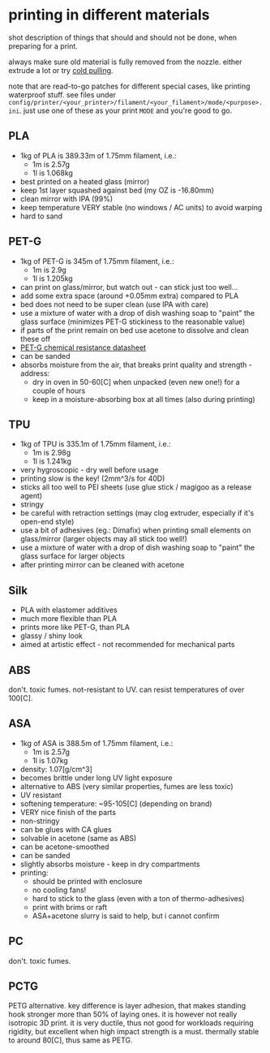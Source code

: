 # printing in different materials

shot description of things that should and should not be done, when preparing for a print.

always make sure old material is fully removed from the nozzle.
either extrude a lot or try [cold pulling](https://www.help.prusa3d.com/en/article/cold-pull_2075).

note that are read-to-go patches for different special cases, like printing waterproof stuff.
see files under `config/printer/<your_printer>/filament/<your_filament>/mode/<purpose>.ini`.
just use one of these as your print `MODE` and you're good to go.


## PLA

* 1kg of PLA is 389.33m of 1.75mm filament, i.e.:
  - 1m is 2.57g
  - 1l is 1.068kg
* best printed on a heated glass (mirror)
* keep 1st layer squashed against bed (my OZ is -16.80mm)
* clean mirror with IPA (99%)
* keep temperature VERY stable (no windows / AC units) to avoid warping
* hard to sand


## PET-G

* 1kg of PET-G is 345m of 1.75mm filament, i.e.:
  - 1m is 2.9g
  - 1l is 1.205kg
* can print on glass/mirror, but watch out - can stick just too well...
* add some extra space (around +0.05mm extra) compared to PLA
* bed does not need to be super clean (use IPA with care)
* use a mixture of water with a drop of dish washing soap to "paint" the glass surface (minimizes PET-G stickiness to the reasonable value)
* if parts of the print remain on bed use acetone to dissolve and clean these off
* [PET-G chemical resistance datasheet](http://kmac-plastics.net/data/chemical/petg-chemical.htm)
* can be sanded
* absorbs moisture from the air, that breaks print quality and strength - address:
  - dry in oven in 50-60[C] when unpacked (even new one!) for a couple of hours
  - keep in a moisture-absorbing box at all times (also during printing)


## TPU

* 1kg of TPU is 335.1m of 1.75mm filament, i.e.:
  - 1m is 2.98g
  - 1l is 1.241kg
* very hygroscopic - dry well before usage
* printing slow is the key! (2mm^3/s for 40D)
* sticks all too well to PEI sheets (use glue stick / magigoo as a release agent)
* stringy
* be careful with retraction settings (may clog extruder, especially if it's open-end style)
* use a bit of adhesives (eg.: Dimafix) when printing small elements on glass/mirror (larger objects may all stick too well!)
* use a mixture of water with a drop of dish washing soap to "paint" the glass surface for larger objects
* after printing mirror can be cleaned with acetone


## Silk

* PLA with elastomer additives
* much more flexible than PLA
* prints more like PET-G, than PLA
* glassy / shiny look
* aimed at artistic effect - not recommended for mechanical parts


## ABS

don't.
toxic fumes.
not-resistant to UV.
can resist temperatures of over 100[C].


## ASA

* 1kg of ASA is 388.5m of 1.75mm filament, i.e.:
  - 1m is 2.57g
  - 1l is 1.07kg
* density: 1.07[g/cm^3]
* becomes brittle under long UV light exposure
* alternative to ABS (very similar properties, fumes are less toxic)
* UV resistant
* softening temperature: ~95-105[C] (depending on brand)
* VERY nice finish of the parts
* non-stringy
* can be glues with CA glues
* solvable in acetone (same as ABS)
* can be acetone-smoothed
* can be sanded
* slightly absorbs moisture - keep in dry compartments
* printing:
  * should be printed with enclosure
  * no cooling fans!
  * hard to stick to the glass (even with a ton of thermo-adhesives)
  * print with brims or raft
  * ASA+acetone slurry is said to help, but i cannot confirm



## PC

don't.
toxic fumes.


## PCTG

PETG alternative.
key difference is layer adhesion, that makes standing hook stronger more than 50% of laying ones.
it is however not really isotropic 3D print.
it is very ductile, thus not good for workloads requiring rigidity, but excellent when high impact strength is a must.
thermally stable to around 80[C], thus same as PETG.
